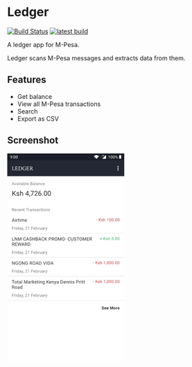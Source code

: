# Ledger

[![Build Status](https://app.bitrise.io/app/99ce62496ebd055b/status.svg?token=jmjbox2CNHtmYuEMg2GjtQ&branch=master)](https://app.bitrise.io/app/99ce62496ebd055b)
[![latest build](https://img.shields.io/badge/Download-Latest%20build-brightgreen.svg)](https://barbet.marknjunge.com/ledger)

A ledger app for M-Pesa.

Ledger scans M-Pesa messages and extracts data from them.

## Features

- Get balance
- View all M-Pesa transactions
- Search
- Export as CSV

## Screenshot

[<img src="./art/screenshot.png" />](./art/screenshot.png)